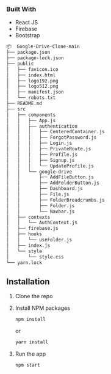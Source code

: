 
### Built With
* React JS
* Firebase
* Bootstrap

```bash
📦  Google-Drive-Clone-main
├── package.json
├── package-lock.json
├── public
│   ├── favicon.ico
│   ├── index.html
│   ├── logo192.png
│   ├── logo512.png
│   ├── manifest.json
│   └── robots.txt
├── README.md
├── src
│   ├── components
│   │   ├── App.js
│   │   ├── authentication
│   │   │   ├── CenteredContainer.js
│   │   │   ├── ForgotPassword.js
│   │   │   ├── Login.js
│   │   │   ├── PrivateRoute.js
│   │   │   ├── Profile.js
│   │   │   ├── Signup.js
│   │   │   └── UpdateProfile.js
│   │   └── google-drive
│   │       ├── AddFileButton.js
│   │       ├── AddFolderButton.js
│   │       ├── Dashboard.js
│   │       ├── File.js
│   │       ├── FolderBreadcrumbs.js
│   │       ├── Folder.js
│   │       └── Navbar.js
│   ├── contexts
│   │   └── AuthContext.js
│   ├── firebase.js
│   ├── hooks
│   │   └── useFolder.js
│   ├── index.js
│   └── style
│       └── style.css
└── yarn.lock
```

## Installation

1. Clone the repo
   
2. Install NPM packages
   ```sh
   npm install
   ```
   or 
   
     ```sh
   yarn install
   ```
3. Run the app
   ```sh
   npm start
   ```
   

